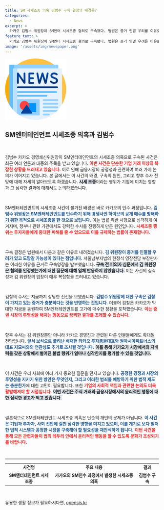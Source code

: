 ```yaml
---
title: SM 시세조종 의혹 김범수 구속 결정의 배경은?
categories:
  - News
excerpt: >
  카카오 김범수 위원장이 SM엔터 시세조종 혐의로 구속됐다. 법원은 증거 인멸 우려를 이유로 구속영장을 발부하며 검찰 수사가 속도를 낼 전망이다. 반면 김 위원장은 모든 혐의를 부인하며 강하게 맞서고 있다.
feature_text: >
  카카오 김범수 위원장이 SM엔터 시세조종 혐의로 구속됐다. 법원은 증거 인멸 우려를 이유로 구속영장을 발부하며 검찰 수사가 속도를 낼 전망이다. 반면 김 위원장은 모든 혐의를 부인하며 강하게 맞서고 있다.
image: '/assets/img/newspaper.png'
---
```


<p><img src="/assets/img/newspaper.png" alt="kimp 속보" /></p>

<h2 data-ke-size="size26">SM엔터테인먼트 시세조종 의혹과 김범수</h2>

<p data-ke-size="size16">&nbsp;</p>

<p>김범수 카카오 경영쇄신위원장이 SM엔터테인먼트의 시세조종 의혹으로 구속된 사건은 최근 여러 언론과 대중의 주목을 받고 있습니다. <b><span style="color: #ee2323;">이번 사건은 단순한 기업 거래 이상의 복잡한 상황을 드러내고 있습니다.</span></b> 이로 인해 금융시장의 공정성과 관련하여 여러 가지 논의가 이어지고 있습니다. 본 글에서는 이 사건의 배경, 구속의 원인, 그리고 향후 수사 전망에 대해 자세히 알아보도록 하겠습니다. <b><span style="background-color: #21538527;">시세 조종</span></b>이라는 행위가 기업에 미치는 영향과 그 심각한 결과에 대해서도 논의하겠습니다.</p>

<p data-ke-size="size16">&nbsp;</p>

<p>SM엔터테인먼트의 시세조종 사건이 불거진 배경은 바로 카카오의 인수 과정입니다. <b><span style="color: #1a5490;">김범수 위원장은 SM엔터테인먼트를 인수하기 위해 경쟁사인 하이브의 공개 매수를 방해하기 위한 목적으로 시세조종을 한 것으로 보입니다.</span></b> 이는 법률 위반 사항으로 심각하게 여겨지며, 정부나 관련 기관에서도 강력한 수사를 진행하게 만든 원인입니다. <b><span style="color: #ee2323;">시세조종 행위는 투자자들에게 중대한 피해를 줄 수 있으므로 이를 규제하는 법률이 존재합니다.</span></b></p>

<p data-ke-size="size16">&nbsp;</p>

<p>구속 결정은 법원에서 다음과 같은 이유로 내려졌습니다. <b><span style="color: #1a5490;">김 위원장이 증거를 인멸할 우려가 있고 도망갈 가능성이 있다는 점입니다.</span></b> 서울남부지법의 한정석 영장전담 부장판사는 이러한 이유를 근거로 구속영장을 발부했습니다. <b><span style="background-color: #21538527;">구속 전 피의자 심문에서 김 위원장은 혐의를 인정했는가에 대한 질문에 대해 일체 반응하지 않았습니다.</span></b> 이는 사건의 심각성과 김 위원장의 입장이 매우 복잡함을 드러내고 있습니다.</p>

<p data-ke-size="size16">&nbsp;</p>

<p>검찰의 수사는 지금까지 상당한 진전을 보였습니다. <b><span style="color: #1a5490;">김범수 위원장에 대한 구속은 검찰이 가지고 있는 증거가 충분하다는 것을 반영하는 것입니다.</span></b> 더불어 검찰은 카카오가 막대한 자금을 동원하여 SM엔터테인먼트를 고가에 매수한 정황을 포착했습니다. <b><span style="color: #ee2323;">이는 증권 시장의 투명성을 해치는 행동으로 끔찍한 결과를 초래할 수 있습니다.</span></b></p>

<p data-ke-size="size16">&nbsp;</p>

<p>향후 수사는 김 위원장뿐만 아니라 카카오 경영진과 관련된 다른 인물들에게도 확대될 전망입니다. <b><span style="color: #1a5490;">앞서 보석으로 풀려난 배재현 카카오 투자총괄대표와 원아시아파트너스의 대표 지모씨와의 연관성도 추가로 조사될 것입니다.</span></b> <b><span style="background-color: #21538527;">이를 통해 카카오가 시장에서의 지배력을 갖춘 상황에서 벌어진 불법 행위가 얼마나 심각한지를 평가할 수 있을 것입니다.</span></b></p>

<p data-ke-size="size16">&nbsp;</p>

<p>이 사건은 우리 사회에 여러 가지 중요한 질문을 던지고 있습니다. <b><span style="color: #1a5490;">공정한 경쟁과 시장의 투명성을 지키기 위한 방안은 무엇인지, 그리고 이러한 범죄를 예방하기 위한 법적 제도는 충분한가</span></b>에 대한 고민이 필요합니다. 또한 <b><span style="color: #ee2323;">기업의 사회적 책임과 관련한 논의도 더욱 활발해져야 할 시점입니다.</span></b> <b><span style="background-color: #21538527;">이번 사건은 주식 거래와 금융시장에서의 윤리적인 행동에 대한 심각한 경고가 되고 있습니다.</span></b> </p>

<p data-ke-size="size16">&nbsp;</p>

<p>결론적으로 SM엔터테인먼트 시세조종 의혹은 단순히 개인의 문제가 아닙니다. <b><span style="color: #1a5490;">이 사건은 기업과 투자자, 사회 전반에 걸친 심각한 영향을 미치고 있으며, 이를 계기로 보다 철저한 법적 시스템과 공정한 시장을 구축해야 할 필요성을 재인식하게 됩니다.</span></b> <b><span style="color: #ee2323;">이번 사건을 통해 모든 관련자들이 법의 테두리 안에서 윤리적인 행동을 할 수 있도록 문화가 조성되기를 바랍니다.</span></b> </p>

<p data-ke-size="size16">&nbsp;</p>

<hr>

<table style="width:100%; border-collapse:collapse;">
  <tr>
    <td style="text-align: center; height: 17px;"><b>사건명</b></td>
    <td style="text-align: center; height: 17px;"><b>주요 내용</b></td>
    <td style="text-align: center; height: 17px;"><b>결과</b></td>
  </tr>
  <tr>
    <td style="text-align: center; height: 17px;"><b>SM엔터테인먼트 시세조종</b></td>
    <td style="text-align: center; height: 17px;"><b>카카오의 SM인수 과정에서 발생한 시세조종 의혹</b></td>
    <td style="text-align: center; height: 17px;"><b>김범수 구속</b></td>
  </tr>
</table>

<p data-ke-size="size16">&nbsp;</p>
유용한 생활 정보가 필요하시다면, <a href="https://opensis.kr" rel="dofollow">opensis.kr</a>


